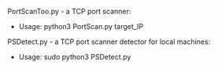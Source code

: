 PortScanToo.py - a TCP port scanner:
 - Usage: python3 PortScan.py target_IP

PSDetect.py - a TCP port scanner detector for local machines:
 - Usage: sudo python3 PSDetect.py
